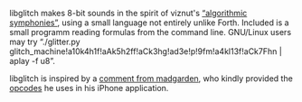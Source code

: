 libglitch makes 8-bit sounds in the spirit of viznut's [“algorithmic symphonies”][1], using a small language not entirely unlike Forth. Included is a small programm reading formulas from the command line. GNU/Linux users may try “./glitter.py glitch_machine!a10k4h1f!aAk5h2ff!aCk3hg!ad3e!p!9fm!a4kl13f!aCk7Fhn | aplay -f u8”.

libglitch is inspired by a [comment from madgarden][2], who kindly provided the [opcodes][3] he uses in his iPhone application.

[1]: http://countercomplex.blogspot.com/2011/10/algorithmic-symphonies-from-one-line-of.html

[2]: http://countercomplex.blogspot.com/2011/10/some-deep-analysis-of-one-line-music.html?showComment=1320185523164#c8205241663616732766

[3]: http://paste.ubuntu.com/733764/
